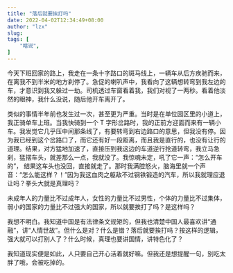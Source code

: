 ```yaml
---
title: "落后就要挨打吗"
date: 2022-04-02T12:34:49+08:00
author: "lzx"
slug: 
tags: [
    "瞎说",
]
---
```


今天下班回家的路上，我走在一条十字路口的斑马线上，一辆车从后方疾驰而来，在离我不到半米的地方刹停了。急促的喇叭声中，我看向了这辆想转弯到我左边的车，才意识到我又躲过一劫。司机透过车窗看着我，我们对视了一两秒。看着他淡然的眼神，我什么没说，随后他开车离开了。

类似的事情半年前也发生过一次，甚至更为严重。当时是在单位园区里的小道上，我正骑单车上班。当我快骑到一个 T 字形岔路时，我的正前方迎面而来有一辆小车。我发觉它几乎压中间那条线了，有要转弯到右边路口的意思，但我没有停。因为我已经到这个岔路口了，而它还有好一段距离，而且我是直行的，也没有让行的道理。结果，对方猛地加速了，直接压到我这边的车道逆行抢道转弯，我立马急刹，猛摆车头，就差那么一点，我就没了。我惊魂未定，吼了它一声：“怎么开车的”， 结果这车头也没回，直接就走了。那时我满腔怒火，脑海里就一个声音：“怎么能这样？！”因为我这血肉之躯敌不过钢铁锻造的汽车，所以我就理应退让吗？拳头大就是真理吗？

未成年人的力量比不过成年人，女性的力量比不过男性，个体的力量比不过集体，弱小的国家的力量比不过强大的国家，所以就要挨打了吗？是这样吗？

我想不明白。我知道中国是有法律条文规矩的，但我也清楚中国人最喜欢讲“通融”，讲“人情世故”。但什么是对？什么是错？落后就要挨打吗？按这样的逻辑，强大就可以打别人了？什么时候，真理也要讲国情，讲特色化了？

我知道现实便是如此，人只要自己开心活着就好嘛。但我还是想提醒一句，别吃太胖了哦，会被吃掉的。

